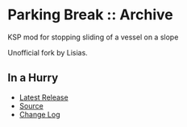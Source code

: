 # Parking Break :: Archive

KSP mod for stopping sliding of a vessel on a slope

Unofficial fork by Lisias.


## In a Hurry

* [Latest Release](https://github.com/net-lisias-kspu/ParkingBreak/releases)
* [Source](https://github.com/net-lisias-kspu/ParkingBreak)
* [Change Log](./CHANGE_LOG.md)
